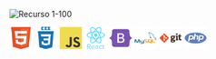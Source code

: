 ![Recurso 1-100](https://user-images.githubusercontent.com/109114128/194373117-652852ca-7ccc-4a94-ada5-76edf684d3b0.jpg)
<div align="left">
  <img src= "https://github.com/devicons/devicon/blob/master/icons/html5/html5-original.svg" width="40" height="40">

  <img src= "https://github.com/devicons/devicon/blob/master/icons/css3/css3-plain-wordmark.svg" width="40" height="40">

  <img src= "https://github.com/devicons/devicon/blob/master/icons/javascript/javascript-original.svg" width="40" height="40">

  <img src= "https://github.com/devicons/devicon/blob/master/icons/react/react-original-wordmark.svg" width="40" height="40">

  <img src= "https://github.com/devicons/devicon/blob/master/icons/bootstrap/bootstrap-plain.svg" width="40" height="40">

  <img src= "https://github.com/devicons/devicon/blob/master/icons/mysql/mysql-original-wordmark.svg" width="40" height="40">

  <img src= "https://github.com/devicons/devicon/blob/master/icons/git/git-original-wordmark.svg" width="40" height="40">

  <img src= "https://github.com/devicons/devicon/blob/master/icons/php/php-plain.svg" width="40" height="40">
</div>
